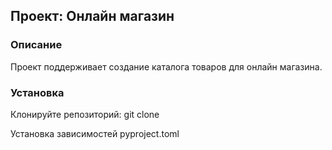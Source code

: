 ## Проект: Онлайн магазин

### Описание
Проект поддерживает создание каталога товаров для онлайн магазина.

### Установка 

Клонируйте репозиторий: git clone

Установка зависимостей pyproject.toml



